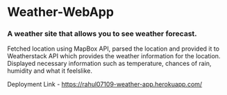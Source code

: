 # Weather-WebApp
<h3>A weather site that allows you to see weather forecast.</h3>
Fetched location using MapBox API, parsed the location and provided it to Weatherstack API which provides the weather information for the location.<br/>
Displayed necessary information such as temperature, chances of rain, humidity and what it feelslike.<br/>

Deployment Link - https://rahul07109-weather-app.herokuapp.com/


